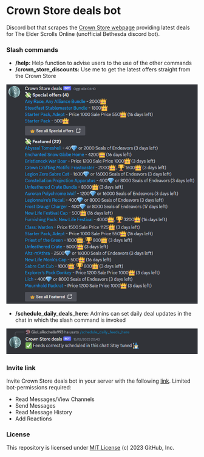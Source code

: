 #  Crown Store deals bot
Discord bot that scrapes the [Crown Store webpage](https://www.elderscrollsonline.com/en-us/crownstore) providing latest deals for The Elder Scrolls Online (unofficial Bethesda discord bot).

### Slash commands
* **/help:** Help function to advise users to the use of the other commands
* **/crown_store_discounts:** Use me to get the latest offers straight from the Crown Store
<p align="left">
  <img src="https://github.com/MCilento93/Crown-Store-deals-bot/blob/main/images/sample_results.png" width="600px">
</p>

* **/schedule_daily_deals_here:** Admins can set daily deal updates in the chat in which the slash command is invoked
<p align="left">
  <img src="https://github.com/MCilento93/Crown-Store-deals-bot/blob/main/images/sample_scheduling.png" width="600px">
</p>

### Invite link
Invite Crown Store deals bot in your server with the following [link](https://discord.com/api/oauth2/authorize?client_id=1180792508247199835&permissions=3072&scope=bot).
Limited bot-permissions required:
* Read Messages/View Channels
* Send Messages
* Read Message History
* Add Reactions

### License
This repository is licensed under [MIT License](LICENSE) (c) 2023 GitHub, Inc.